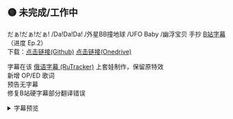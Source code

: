 
## 🟡 未完成/工作中
だぁ!だぁ!だぁ! /Da!Da!Da! /外星BB撞地球 /UFO Baby /幽浮宝贝 手抄 [B站字幕](https://www.bilibili.com/bangumi/media/md5407) （进度 Ep.2）\
下载：[点击链接(Github)](https://github.com/dibin666/Subs/tree/main/%E3%81%A0%E3%81%81!%E3%81%A0%E3%81%81!%E3%81%A0%E3%81%81!) [点击链接(Onedrive)](https://1drv.ms/f/c/03514AE1D78FEACF/AnAR9vxlNWpHirnn_b0gYm0?e=6yXMCb)

字幕在该 [俄语字幕 (RuTracker)](https://rutracker.org/forum/viewtopic.php?t=4141188) 上套娃制作，保留原特效\
新增 OP/ED 歌词\
预告无字幕\
修复B站硬字幕部分翻译错误
<details>
<summary>字幕预览</summary>

OP
![OP](https://img100.pixhost.to/images/658/539905348_snipaste_2024-12-07_16-44-47.png)
正文
![正文](https://img100.pixhost.to/images/658/539905545_snipaste_2024-12-07_16-45-00.png)
ED
![ED](https://img100.pixhost.to/images/658/539905728_snipaste_2024-12-07_16-45-50.png)
</details>
